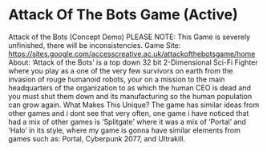 # Attack Of The Bots Game (Active)
Attack of the Bots (Concept Demo) PLEASE NOTE:  This Game is severely unfinished, there will be inconsistencies.    Game Site: https://sites.google.com/accesscreative.ac.uk/attackofthebotsgame/home  About: ‘Attack of the Bots’ is a top down 32 bit 2-Dimensional Sci-Fi Fighter where you play as a one of the very few survivors on earth from the invasion of rouge humanoid robots, your on a mission to the main headquarters of the organization to as which the human CEO is dead and you must shut them down and its manufacturing so the human population can grow again.  What Makes This Unique? The game has similar ideas from other games and i dont see that very often, one game i have noticed that had a mix of other games is ‘Splitgate’ where it was a mix of ‘Portal’ and ‘Halo’ in its style, where my game is gonna have similar elements from games such as: Portal, Cyberpunk 2077, and Ultrakill.
